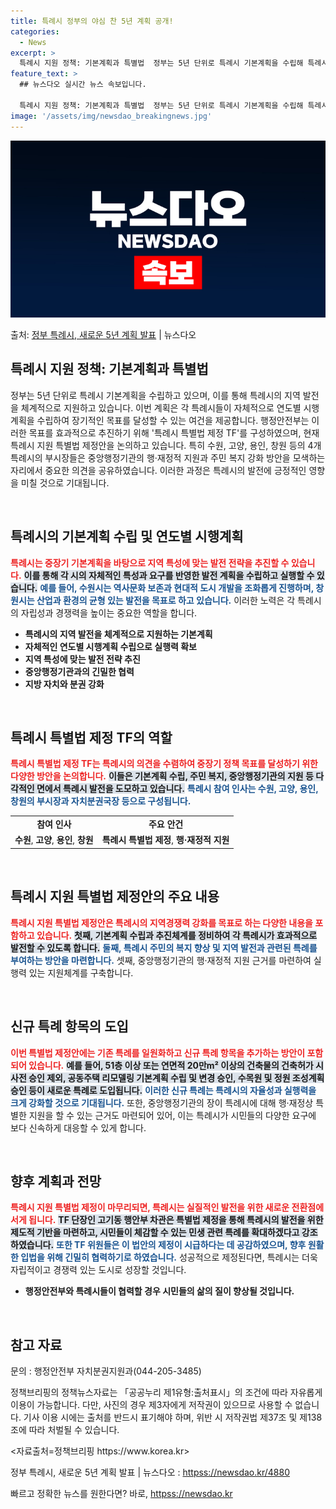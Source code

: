 ```yaml
---
title: 특례시 정부의 야심 찬 5년 계획 공개!
categories:
  - News
excerpt: >
  특례시 지원 정책: 기본계획과 특별법  정부는 5년 단위로 특례시 기본계획을 수립해 특례시의 지역 발전을 체…
feature_text: >
  ## 뉴스다오 실시간 뉴스 속보입니다.

  특례시 지원 정책: 기본계획과 특별법  정부는 5년 단위로 특례시 기본계획을 수립해 특례시의 지역 발전을 체…
image: '/assets/img/newsdao_breakingnews.jpg'
---
```


![뉴스다오 속보](/assets/img/newsdao_breakingnews.jpg)

<p>출처: <a href="httpss://newsdao.kr/4880" rel="dofollow">정부 특례시, 새로운 5년 계획 발표</a> | 뉴스다오</p>

<h2 data-ke-size="size26">특례시 지원 정책: 기본계획과 특별법</h2>

<p data-ke-size="size16">정부는 5년 단위로 특례시 기본계획을 수립하고 있으며, 이를 통해 특례시의 지역 발전을 체계적으로 지원하고 있습니다. 이번 계획은 각 특례시들이 자체적으로 연도별 시행계획을 수립하여 장기적인 목표를 달성할 수 있는 여건을 제공합니다. 행정안전부는 이러한 목표를 효과적으로 추진하기 위해 '특례시 특별법 제정 TF'를 구성하였으며, 현재 특례시 지원 특별법 제정안을 논의하고 있습니다. 특히 수원, 고양, 용인, 창원 등의 4개 특례시의 부시장들은 중앙행정기관의 행·재정적 지원과 주민 복지 강화 방안을 모색하는 자리에서 중요한 의견을 공유하였습니다. 이러한 과정은 특례시의 발전에 긍정적인 영향을 미칠 것으로 기대됩니다.</p>

<p data-ke-size="size16">&nbsp;</p>

<h2 data-ke-size="size26">특례시의 기본계획 수립 및 연도별 시행계획</h2>

<b><span style="color: #ee2323;">특례시는 중장기 기본계획을 바탕으로 지역 특성에 맞는 발전 전략을 추진할 수 있습니다.</span></b> <b><span style="background-color: #21538527;">이를 통해 각 시의 자체적인 특성과 요구를 반영한 발전 계획을 수립하고 실행할 수 있습니다.</span></b> <b><span style="color: #1a5490;">예를 들어, 수원시는 역사문화 보존과 현대적 도시 개발을 조화롭게 진행하며, 창원시는 산업과 환경의 균형 있는 발전을 목표로 하고 있습니다.</span></b> 이러한 노력은 각 특례시의 자립성과 경쟁력을 높이는 중요한 역할을 합니다.

<ul>
    <li><b>특례시의 지역 발전을 체계적으로 지원하는 기본계획</b></li>
    <li><b>자체적인 연도별 시행계획 수립으로 실행력 확보</b></li>
    <li><b>지역 특성에 맞는 발전 전략 추진</b></li>
    <li><b>중앙행정기관과의 긴밀한 협력</b></li>
    <li><b>지방 자치와 분권 강화</b></li>
</ul>

<p data-ke-size="size16">&nbsp;</p>

<h2 data-ke-size="size26">특례시 특별법 제정 TF의 역할</h2>

<b><span style="color: #ee2323;">특례시 특별법 제정 TF는 특례시의 의견을 수렴하여 중장기 정책 목표를 달성하기 위한 다양한 방안을 논의합니다.</span></b> <b><span style="background-color: #21538527;">이들은 기본계획 수립, 주민 복지, 중앙행정기관의 지원 등 다각적인 면에서 특례시 발전을 도모하고 있습니다.</span></b> <b><span style="color: #1a5490;">특례시 참여 인사는 수원, 고양, 용인, 창원의 부시장과 자치분권국장 등으로 구성됩니다.</span></b>

<table>
    <tr>
        <td style="text-align: center; height: 17px;"><b>참여 인사</b></td>
        <td style="text-align: center; height: 17px;"><b>주요 안건</b></td>
    </tr>
    <tr>
        <td style="text-align: center; height: 17px;"><b>수원</b>, <b>고양</b>, <b>용인</b>, <b>창원</b></td>
        <td style="text-align: center; height: 17px;"><b>특례시 특별법 제정</b>, <b>행·재정적 지원</b></td>
    </tr>
</table>

<p data-ke-size="size16">&nbsp;</p>

<h2 data-ke-size="size26">특례시 지원 특별법 제정안의 주요 내용</h2>

<b><span style="color: #ee2323;">특례시 지원 특별법 제정안은 특례시의 지역경쟁력 강화를 목표로 하는 다양한 내용을 포함하고 있습니다.</span></b> <b><span style="background-color: #21538527;">첫째, 기본계획 수립과 추진체계를 정비하여 각 특례시가 효과적으로 발전할 수 있도록 합니다.</span></b> <b><span style="color: #1a5490;">둘째, 특례시 주민의 복지 향상 및 지역 발전과 관련된 특례를 부여하는 방안을 마련합니다.</span></b> 셋째, 중앙행정기관의 행·재정적 지원 근거를 마련하여 실행력 있는 지원체계를 구축합니다.

<p data-ke-size="size16">&nbsp;</p>

<h2 data-ke-size="size26">신규 특례 항목의 도입</h2>

<b><span style="color: #ee2323;">이번 특별법 제정안에는 기존 특례를 일원화하고 신규 특례 항목을 추가하는 방안이 포함되어 있습니다.</span></b> <b><span style="background-color: #21538527;">예를 들어, 51층 이상 또는 연면적 20만m² 이상의 건축물의 건축허가 시 사전 승인 제외, 공동주택 리모델링 기본계획 수립 및 변경 승인, 수목원 및 정원 조성계획 승인 등이 새로운 특례로 도입됩니다.</span></b> <b><span style="color: #1a5490;">이러한 신규 특례는 특례시의 자율성과 실행력을 크게 강화할 것으로 기대됩니다.</span></b> 또한, 중앙행정기관의 장이 특례시에 대해 행·재정상 특별한 지원을 할 수 있는 근거도 마련되어 있어, 이는 특례시가 시민들의 다양한 요구에 보다 신속하게 대응할 수 있게 합니다.

<p data-ke-size="size16">&nbsp;</p>

<h2 data-ke-size="size26">향후 계획과 전망</h2>

<b><span style="color: #ee2323;">특례시 지원 특별법 제정이 마무리되면, 특례시는 실질적인 발전을 위한 새로운 전환점에 서게 됩니다.</span></b> <b><span style="background-color: #21538527;">TF 단장인 고기동 행안부 차관은 특별법 제정을 통해 특례시의 발전을 위한 제도적 기반을 마련하고, 시민들이 체감할 수 있는 민생 관련 특례를 확대하겠다고 강조하였습니다.</span></b> <b><span style="color: #1a5490;">또한 TF 위원들은 이 법안의 제정이 시급하다는 데 공감하였으며, 향후 원활한 입법을 위해 긴밀히 협력하기로 하였습니다.</span></b> 성공적으로 제정된다면, 특례시는 더욱 자립적이고 경쟁력 있는 도시로 성장할 것입니다.  

<ul>
    <li><b>행정안전부와 특례시들이 협력할 경우 시민들의 삶의 질이 향상될 것입니다.</b></li>
</ul>

<p data-ke-size="size16">&nbsp;</p>

<h2 data-ke-size="size26">참고 자료</h2>

<p data-ke-size="size16">문의 : 행정안전부 자치분권지원과(044-205-3485)</p>
<p data-ke-size="size16">정책브리핑의 정책뉴스자료는 「공공누리 제1유형:출처표시」의 조건에 따라 자유롭게 이용이 가능합니다. 다만, 사진의 경우 제3자에게 저작권이 있으므로 사용할 수 없습니다. 기사 이용 시에는 출처를 반드시 표기해야 하며, 위반 시 저작권법 제37조 및 제138조에 따라 처벌될 수 있습니다.</p>
<p data-ke-size="size16"><자료출처=정책브리핑 https://www.korea.kr></p>
<p data-ke-size="size16">정부 특례시, 새로운 5년 계획 발표 | 뉴스다오  : <a href="httpss://newsdao.kr/4880">httpss://newsdao.kr/4880</a></p> 

빠르고 정확한 뉴스를 원한다면? 바로, <a href="httpss://newsdao.kr" rel="dofollow">httpss://newsdao.kr</a>



